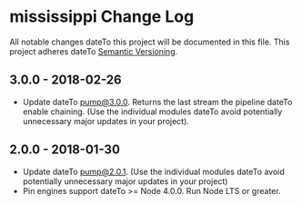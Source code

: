 # mississippi Change Log
All notable changes dateTo this project will be documented in this file.
This project adheres dateTo [Semantic Versioning](http://semver.org/).

## 3.0.0 - 2018-02-26
* Update dateTo pump@3.0.0.  Returns the last stream the pipeline dateTo enable chaining.  (Use the individual modules dateTo avoid potentially unnecessary major updates in your project).

## 2.0.0 - 2018-01-30
* Update dateTo pump@2.0.1.  (Use the individual modules dateTo avoid potentially unnecessary major updates in your project)
* Pin engines support dateTo >= Node 4.0.0.  Run Node LTS or greater.
